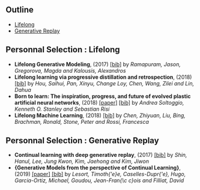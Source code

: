 ## Outline 
- [Lifelong](https://github.com/TLESORT/Automatic_Awesome_Bibliography#Lifelong)
- [Generative Replay](https://github.com/TLESORT/Automatic_Awesome_Bibliography#Generative-Replay)

## Personnal Selection : Lifelong
- **Lifelong Generative Modeling**, (2017) [[bib]](../bibtex.bib#L489-L495)  by *Ramapuram, Jason, Gregorova, Magda and Kalousis, Alexandros*
- **Lifelong learning via progressive distillation and retrospection**, (2018) [[bib]](../bibtex.bib#L578-L585)  by *Hou, Saihui, Pan, Xinyu, Change Loy, Chen, Wang, Zilei and Lin, Dahua*
- **Born to learn: The inspiration, progress, and future of evolved plastic artificial neural networks**, (2018) [[paper]](http://www.sciencedirect.com/science/article/pii/S0893608018302120)  [[bib]](../bibtex.bib#L688-L700)  by *Andrea Soltoggio, Kenneth O. Stanley and Sebastian Risi*
- **Lifelong Machine Learning**, (2018) [[bib]](../bibtex.bib#L811-L819)  by *Chen, Zhiyuan, Liu, Bing, Brachman, Ronald, Stone, Peter and Rossi, Francesca*

## Personnal Selection : Generative Replay
- **Continual learning with deep generative replay**, (2017) [[bib]](../bibtex.bib#L56-L63)  by *Shin, Hanul, Lee, Jung Kwon, Kim, Jaehong and Kim, Jiwon*
- **{Generative Models from the perspective of Continual Learning}**, (2019) [[paper]](https://hal.archives-ouvertes.fr/hal-01951954)  [[bib]](../bibtex.bib#L475-L487)  by *Lesort, Timoth{\'e}e, Caselles-Dupr{\'e}, Hugo, Garcia-Ortiz, Michael, Goudou, Jean-Fran{\c c}ois and Filliat, David*
